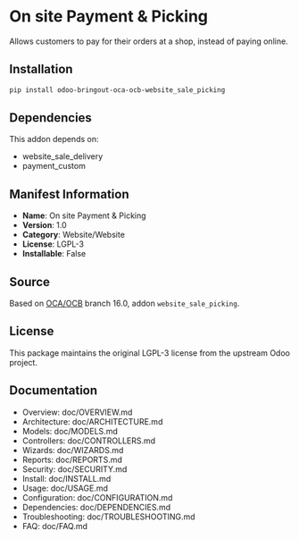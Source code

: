 # On site Payment & Picking


Allows customers to pay for their orders at a shop, instead of paying online.


## Installation

```bash
pip install odoo-bringout-oca-ocb-website_sale_picking
```

## Dependencies

This addon depends on:
- website_sale_delivery
- payment_custom

## Manifest Information

- **Name**: On site Payment & Picking
- **Version**: 1.0
- **Category**: Website/Website
- **License**: LGPL-3
- **Installable**: False

## Source

Based on [OCA/OCB](https://github.com/OCA/OCB) branch 16.0, addon `website_sale_picking`.

## License

This package maintains the original LGPL-3 license from the upstream Odoo project.

## Documentation

- Overview: doc/OVERVIEW.md
- Architecture: doc/ARCHITECTURE.md
- Models: doc/MODELS.md
- Controllers: doc/CONTROLLERS.md
- Wizards: doc/WIZARDS.md
- Reports: doc/REPORTS.md
- Security: doc/SECURITY.md
- Install: doc/INSTALL.md
- Usage: doc/USAGE.md
- Configuration: doc/CONFIGURATION.md
- Dependencies: doc/DEPENDENCIES.md
- Troubleshooting: doc/TROUBLESHOOTING.md
- FAQ: doc/FAQ.md

